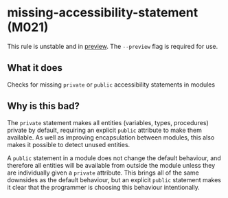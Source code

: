 # missing-accessibility-statement (M021)
This rule is unstable and in [preview](../preview.md). The `--preview` flag is required for use.

## What it does
Checks for missing `private` or `public` accessibility statements in modules

## Why is this bad?
The `private` statement makes all entities (variables, types, procedures)
private by default, requiring an explicit `public` attribute to make them
available. As well as improving encapsulation between modules, this also
makes it possible to detect unused entities.

A `public` statement in a module does not change the default behaviour,
and therefore all entities will be available from outside the module
unless they are individually given a `private` attribute. This brings
all of the same downsides as the default behaviour, but an explicit
`public` statement makes it clear that the programmer is choosing
this behaviour intentionally.